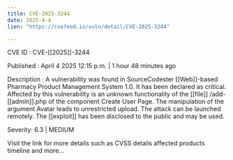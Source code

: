 ```yaml
---
title: CVE-2025-3244
date: 2025-4-4
lien: "https://cvefeed.io/vuln/detail/CVE-2025-3244"

---
```


CVE ID : CVE-[[2025]]-3244

Published :  April 4
2025
12:15 p.m. | 1 hour
48 minutes ago

Description : A vulnerability was found in SourceCodester  [[Web]]-based Pharmacy Product Management System 1.0. It has been declared as critical. Affected by this vulnerability is an unknown functionality of the  [[file]] /add- [[admin]].php of the component Create User Page. The manipulation of the argument Avatar leads to unrestricted upload. The attack can be launched remotely. The  [[exploit]] has been disclosed to the public and may be used.

Severity: 6.3 | MEDIUM

Visit the link for more details
such as CVSS details
affected products
timeline
and more...
